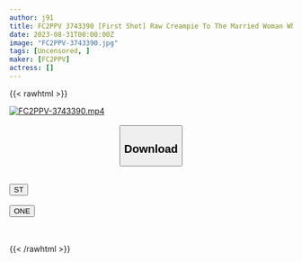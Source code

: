 ```yaml
---
author: j91
title: FC2PPV 3743390 [First Shot] Raw Creampie To The Married Woman Who Runs An Eel Shop That Has Been Running Since The Edo Period ☆ I Can Tell Both Eels And Men By My Eyes. My Husband Doesn’t Have Eyes For Sex, So I Came Today ☆ Putting My Tongue In The Anus Intravaginal Launch [Personal Shooting] With Zip
date: 2023-08-31T00:00:00Z
image: "FC2PPV-3743390.jpg"
tags: [Uncensored, ]
maker: [FC2PPV]
actress: []
---
```



{{< rawhtml >}}

<div class="video" data-videoid="lw7bBbepoXC7Xya">
    <a href="javascript:;">
        <img src="https://my.j91.asia/posts/FC2PPV-3743390/FC2PPV-3743390.jpg" width="WIDTH" height="HEIGHT" alt="FC2PPV-3743390.mp4" loading="lazy">
    </a>
</div>

<script type="text/javascript" src="https://j91.asia/asset/on-demand-st.js"></script>

<br>
  <link rel="stylesheet" href="https://j91.asia/asset/bs5.css">
  
  <center>
  <button class="btn btn-primary" type="button" data-bs-toggle="collapse" data-bs-target=".multi-collapse" aria-expanded="false" aria-controls="multiCollapseExample1 multiCollapseExample2"><h2>Download</h2></button></center>
</p>
<div class="row">
  <div class="col">
    <div class="collapse multi-collapse" id="multiCollapseExample1">
      <div class="card card-body">
	      	      <br>
<div class="buttons">  
<a href="https://streamtape.to/v/lw7bBbepoXC7Xya"><button class="btn-hover color-3"><i class="fa fa-download"></i> ST</button></a></div>
    </div>
  </div>
</div>
  <div class="col">
    <div class="collapse multi-collapse" id="multiCollapseExample2">
      <div class="card card-body">
	      <br>
<div class="buttons">
    <a href="https://oneupload.to/uzzslh4mvjyp"><button class="btn-hover color-9"><i class="fa fa-download"></i> ONE</button></a></div>
<br><br>
      </div>
    </div>
  </div>
</div>

{{< /rawhtml >}}